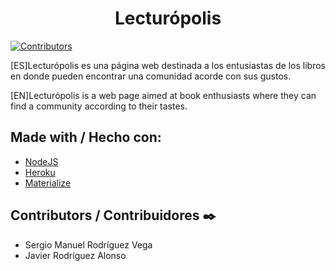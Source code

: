 <h1 align="center"> Lecturópolis </h1>

[![Contributors][contributors-shield]][contributors-url]

<p> [ES]Lecturópolis es una página web destinada a los entusiastas de los libros en donde pueden encontrar una comunidad acorde con sus gustos. </p>
<p> [EN]Lecturópolis is a web page aimed at book enthusiasts where they can find a community according to their tastes. </p>

<h2> Made with / Hecho con: </h2>

* [NodeJS](https://nodejs.org/es/)
* [Heroku](https://www.heroku.com/)
* [Materialize](https://materializecss.com/)

<h2> Contributors / Contribuidores ✒️ </h2>

* Sergio Manuel Rodríguez Vega
* Javier Rodríguez Alonso

<!-- MARKDOWN LINKS & IMAGES -->
<!-- https://www.markdownguide.org/basic-syntax/#reference-style-links -->
[contributors-shield]: https://img.shields.io/badge/Contributors-2-green?style=for-the-badge
[contributors-url]: https://github.com/sergioskz97/Lecturopolis/graphs/contributors
[forks-shield]: https://img.shields.io/github/forks/othneildrew/Best-README-Template.svg?style=for-the-badge
[forks-url]: https://github.com/othneildrew/Best-README-Template/network/members
[stars-shield]: https://img.shields.io/github/stars/othneildrew/Best-README-Template.svg?style=for-the-badge
[stars-url]: https://github.com/othneildrew/Best-README-Template/stargazers
[issues-shield]: https://img.shields.io/github/issues/othneildrew/Best-README-Template.svg?style=for-the-badge
[issues-url]: https://github.com/othneildrew/Best-README-Template/issues
[license-shield]: https://img.shields.io/github/license/othneildrew/Best-README-Template.svg?style=for-the-badge
[license-url]: https://github.com/othneildrew/Best-README-Template/blob/master/LICENSE.txt
[linkedin-shield]: https://img.shields.io/badge/-LinkedIn-black.svg?style=for-the-badge&logo=linkedin&colorB=555
[linkedin-url]: https://linkedin.com/in/othneildrew
[product-screenshot]: images/screenshot.png

